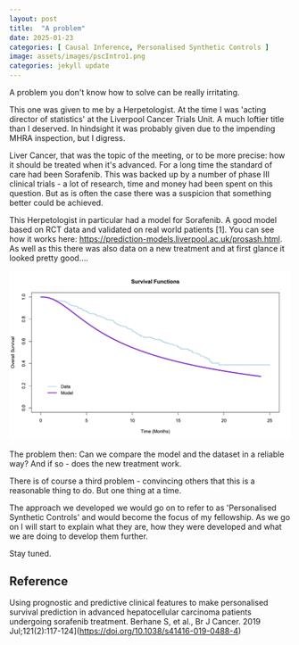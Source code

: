 ```yaml
---
layout: post
title:  "A problem"
date: 2025-01-23
categories: [ Causal Inference, Personalised Synthetic Controls ]
image: assets/images/pscIntro1.png
categories: jekyll update
---
```


A problem you don't know how to solve can be really irritating.

This one was given to me by a Herpetologist.   At the time I was 'acting director of statistics' at the Liverpool Cancer Trials Unit.  A much loftier title than I deserved.  In hindsight it was probably given due to the impending MHRA inspection, but I digress.

Liver Cancer, that was the topic of the meeting, or to be more precise: how it should be treated when it's advanced.  For a long time the standard of care had been Sorafenib.  This was backed up by a number of phase III clinical trials - a lot of research, time and money had been spent on this question.  But as is often the case there was a suspicion that something better could be achieved.

This Herpetologist in particular had a model for Sorafenib.  A good model based on RCT data and validated on real world patients [1].  You can see how it works here: https://prediction-models.liverpool.ac.uk/prosash.html.  As well as this there was also data on a new treatment and at first glance it looked pretty good....


![pscintro1](/assets/images/pscIntro1.png)


The problem then:  Can we compare the model and the dataset in a reliable way? And if so - does the new treatment work.

There is of course a third problem - convincing others that this is a reasonable thing to do.  But one thing at a time.

The approach we developed we would go on to refer to as 'Personalised Synthetic Controls' and would become the focus of my fellowship.  As we go on I will start to explain what they are, how they were developed and what we are doing to develop them further.

Stay tuned.

## Reference

Using prognostic and predictive clinical features to make personalised survival prediction in advanced hepatocellular carcinoma patients undergoing sorafenib treatment. Berhane S, et al., Br J Cancer. 2019 Jul;121(2):117-124](https://doi.org/10.1038/s41416-019-0488-4)
